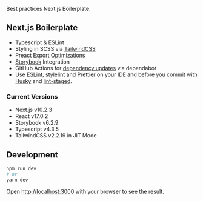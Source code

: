 Best practices Next.js Boilerplate.

## Next.js Boilerplate

- Typescript & ESLint
- Styling in SCSS via [TailwindCSS](https://www.tailwindcss.com)
- Preact Export Optimizations
- [Storybook](https://www.storybook.js.org) Integration
- GitHub Actions for [dependency updates](https://dependabot.com/) via dependabot
- Use [ESLint](https://eslint.org/), [stylelint](https://stylelint.io/) and [Prettier](https://prettier.io/) on your IDE and before you commit with [Husky](https://github.com/typicode/husky) and [lint-staged](https://github.com/okonet/lint-staged).

### Current Versions

- Next.js v10.2.3
- React v17.0.2
- Storybook v6.2.9
- Typescript v4.3.5
- TailwindCSS v2.2.19 in JIT Mode

## Development

```bash
npm run dev
# or
yarn dev
```

Open [http://localhost:3000](http://localhost:3000) with your browser to see the result.
